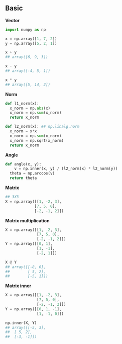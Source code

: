 ## Basic
**Vector**

```python
import numpy as np

x = np.array([1, 7, 2])
y = np.array([5, 2, 1])

x + y
## array([6, 9, 3])

x - y
## array([-4, 5, 1])

x * y
## array([5, 14, 2])
```


**Norm**
```python
def l1_norm(x):
  x_norm = np.abs(x)
  x_norm = np.sum(x_norm)
  return x_norm

def l2_norm(x): ## np.linalg.norm
  x_norm = x*x
  x_norm = np.sum(x_norm)
  x_norm = np.sqrt(x_norm)
  return x_norm
```


**Angle**
```python
def angle(x, y):
	v = np.inner(x, y) / (l2_norm(x) * l2_norm(y))
  theta = np.arccos(v)
  return theta
```

**Matrix**
```python
## 3X3
X = np.array([[1, -2, 3],
             [7, 5, 0],
             [-2, -1, 2]])
```

**Matrix multiplication**
```python
X = np.array([[1, -2, 3],
              [7, 5, 0],
              [-2, -1, 2]])
Y = np.array([[0, 1],
              [1, -1],
              [-2, 1]])

X @ Y
## array([[-8, 6],
##        [ 5, 2],
##        [-5, 1]])
```


**Matrix inner**
```python
X = np.array([[1, -2, 3],
              [7, 5, 0],
              [-2, -1, 2]])
Y = np.array([[0, 1, -1],
              [1, -1, 0]])

np.inner(X, Y)
## array([[-5, 3],
##	[ 5, 2],
##	[-3, -1]])
```
